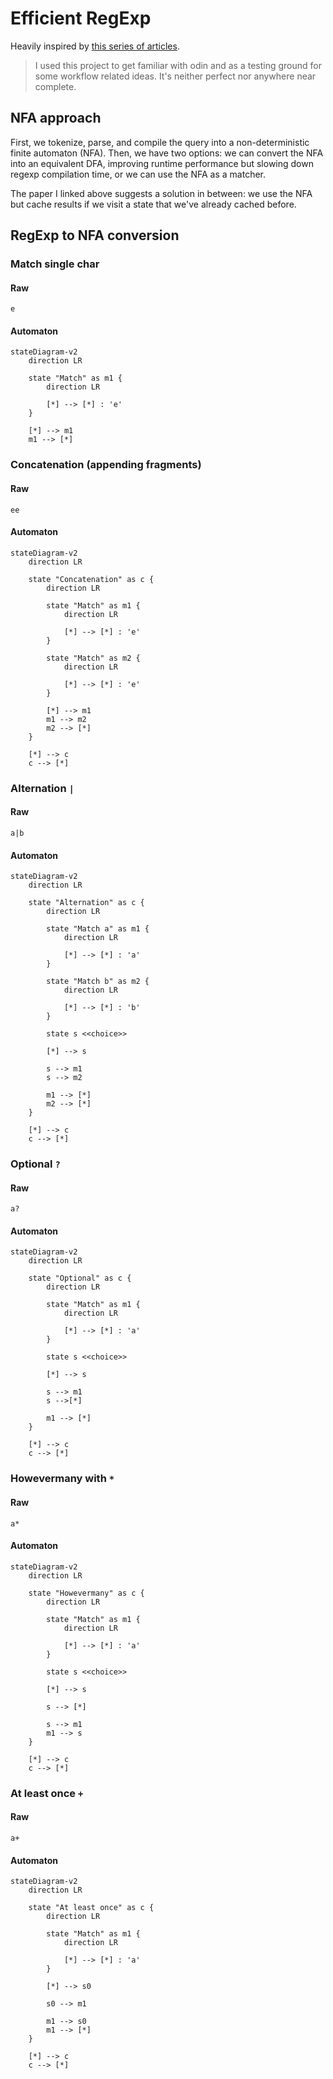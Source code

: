 # Efficient RegExp

Heavily inspired by [this series of articles](https://swtch.com/~rsc/regexp/regexp1.html).

> I used this project to get familiar with odin and as a testing ground for some workflow related ideas. It's neither perfect nor anywhere near complete.

## NFA approach

First, we tokenize, parse, and compile the query into a non-deterministic finite automaton (NFA). Then, we have two options: we can convert the NFA into an equivalent DFA, improving runtime performance but slowing down regexp compilation time, or we can use the NFA as a matcher. 

The paper I linked above suggests a solution in between: we use the NFA but cache results if we visit a state that we've already cached before.

## RegExp to NFA conversion

### Match single char

#### Raw
```regexp
e
```

#### Automaton
```mermaid
stateDiagram-v2
    direction LR
    
    state "Match" as m1 {
        direction LR

        [*] --> [*] : 'e'
    }

    [*] --> m1
    m1 --> [*]
```

### Concatenation (appending fragments)

#### Raw
```regexp
ee
```

#### Automaton
```mermaid
stateDiagram-v2
    direction LR
    
    state "Concatenation" as c {
        direction LR

        state "Match" as m1 {
            direction LR

            [*] --> [*] : 'e'
        }

        state "Match" as m2 {
            direction LR

            [*] --> [*] : 'e'
        }

        [*] --> m1
        m1 --> m2
        m2 --> [*]
    }

    [*] --> c
    c --> [*]
```

### Alternation `|`

#### Raw
```regexp
a|b
```

#### Automaton
```mermaid
stateDiagram-v2
    direction LR
    
    state "Alternation" as c {
        direction LR

        state "Match a" as m1 {
            direction LR

            [*] --> [*] : 'a'
        }

        state "Match b" as m2 {
            direction LR

            [*] --> [*] : 'b'
        }

        state s <<choice>>

        [*] --> s

        s --> m1
        s --> m2

        m1 --> [*]
        m2 --> [*]
    }

    [*] --> c
    c --> [*]
```


### Optional `?`

#### Raw
```regexp
a?
```

#### Automaton
```mermaid
stateDiagram-v2
    direction LR
    
    state "Optional" as c {
        direction LR

        state "Match" as m1 {
            direction LR

            [*] --> [*] : 'a'
        }

        state s <<choice>>

        [*] --> s

        s --> m1
        s -->[*]

        m1 --> [*]
    }

    [*] --> c
    c --> [*]
```

### Howevermany with `*`

#### Raw
```regexp
a*
```

#### Automaton
```mermaid
stateDiagram-v2
    direction LR
    
    state "Howevermany" as c {
        direction LR

        state "Match" as m1 {
            direction LR

            [*] --> [*] : 'a'
        }
        
        state s <<choice>>

        [*] --> s

        s --> [*]
        
        s --> m1
        m1 --> s
    }

    [*] --> c
    c --> [*]
```

### At least once `+`

#### Raw
```regexp
a+
```

#### Automaton
```mermaid
stateDiagram-v2
    direction LR
    
    state "At least once" as c {
        direction LR

        state "Match" as m1 {
            direction LR

            [*] --> [*] : 'a'
        }
        
        [*] --> s0

        s0 --> m1

        m1 --> s0
        m1 --> [*]
    }

    [*] --> c
    c --> [*]
```
